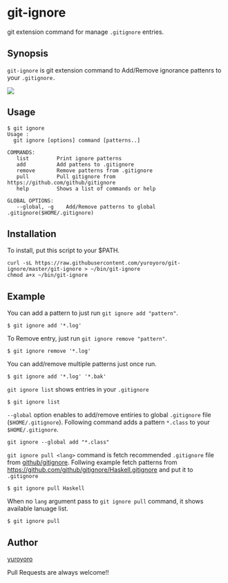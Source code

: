 git-ignore
==========

git extension command for manage `.gitignore` entries.

## Synopsis

`git-ignore` is git extension command to Add/Remove ignorance pattenrs to your `.gitignore.`

![](https://raw.githubusercontent.com/yuroyoro/git-ignore/master/demo.gif)

## Usage

```
$ git ignore
Usage :
  git ignore [options] command [patterns..]

COMMANDS:
   list         Print ignore patterns
   add          Add pattens to .gitignore
   remove       Remove patterns from .gitignore
   pull         Pull gitignore from https://github.com/github/gitignore
   help         Shows a list of commands or help

GLOBAL OPTIONS:
   --global, -g    Add/Remove patterns to global .gitignore($HOME/.gitignore)
```

## Installation

To install, put this script to your $PATH.

```
curl -sL https://raw.githubusercontent.com/yuroyoro/git-ignore/master/git-ignore > ~/bin/git-ignore
chmod a+x ~/bin/git-ignore
```

## Example

You can add a pattern to just run `git ignore add "pattern"`.

```
$ git ignore add '*.log'
```

To Remove entry, just run `git ignore remove "pattern"`.

```
$ git ignore remove '*.log'
```

You can add/remove multiple patterns just once run.

```
$ git ignore add '*.log' '*.bak'
```

`git ignore list` shows entries in your `.gitignore`


```
$ git ignore list
```

`--global` option enables to add/remove entiries to global `.gitignore` file (`$HOME/.gitignore`).
Following command adds a pattern `*.class` to your `$HOME/.gitignore`.

```
git ignore --global add "*.class"
```

`git ignore pull <lang>` command is fetch recommended `.gitignore` file from [github/gitignore](https://github.com/github/gitignore).
Follwing example fetch patterns from https://github.com/github/gitignore/Haskell.gitignore and put it to `.gitignore`

```
$ git ignore pull Haskell
```

When no `lang` argument pass to `git ignore pull` command, it shows available lanuage list.

```
$ git ignore pull
```

## Author

[yuroyoro](https://github.com/yuroyoro)

Pull Requests are always welcome!!
